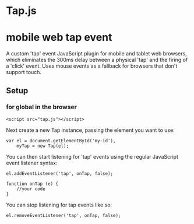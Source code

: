 # Tap.js
mobile web tap event 
==================

A custom 'tap' event JavaScript plugin for mobile and tablet web browsers, which eliminates the 300ms delay between a physical 'tap' and the firing of a 'click' event. Uses mouse events as a fallback for browsers that don't support touch.

Setup
---------

### for global in the browser

```
<script src="tap.js"></script>
```

Next create a new Tap instance, passing the element you want to use:

```
var el = document.getElementById('my-id'),
	myTap = new Tap(el);
```

You can then start listening for 'tap' events using the regular JavaScript event listener syntax:

```
el.addEventListener('tap', onTap, false);

function onTap (e) {
	//your code
}
```

You can stop listening for tap events like so:

```
el.removeEventListener('tap', onTap, false);
```
